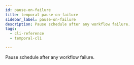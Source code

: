 ```yaml
---
id: pause-on-failure
title: temporal pause-on-failure
sidebar_label: pause-on-failure
description: Pause schedule after any workflow failure.
tags:
  - cli-reference
  - temporal-cli

---
```


Pause schedule after any workflow failure.
